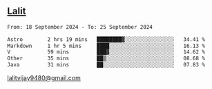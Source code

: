 ## [Lalit](https://lalit.sh)

<!--START_SECTION:waka-->

```txt
From: 18 September 2024 - To: 25 September 2024

Astro        2 hrs 19 mins   ████████▓░░░░░░░░░░░░░░░░   34.41 %
Markdown     1 hr 5 mins     ████░░░░░░░░░░░░░░░░░░░░░   16.13 %
V            59 mins         ███▓░░░░░░░░░░░░░░░░░░░░░   14.62 %
Other        35 mins         ██▒░░░░░░░░░░░░░░░░░░░░░░   08.68 %
Java         31 mins         ██░░░░░░░░░░░░░░░░░░░░░░░   07.83 %
```

<!--END_SECTION:waka-->

lalitvijay9480@gmail.com

